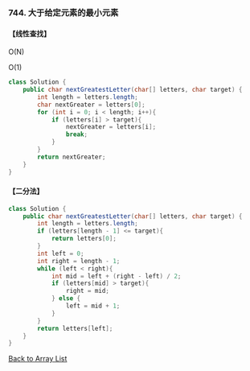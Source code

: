 ### 744. 大于给定元素的最小元素



#### 【线性查找】

O(N)

O(1)

```java
class Solution {
    public char nextGreatestLetter(char[] letters, char target) {
        int length = letters.length;
        char nextGreater = letters[0];
        for (int i = 0; i < length; i++){
            if (letters[i] > target){
                nextGreater = letters[i];
                break;
            }
        }
        return nextGreater;
    }
}
```





#### 【二分法】

```java
class Solution {
    public char nextGreatestLetter(char[] letters, char target) {
        int length = letters.length;
        if (letters[length - 1] <= target){
            return letters[0];
        }
        int left = 0;
        int right = length - 1;
        while (left < right){
            int mid = left + (right - left) / 2;
            if (letters[mid] > target){
                right = mid;
            } else {
                left = mid + 1;
            }
        }
        return letters[left];
    }
}
```



[Back to Array List](https://github.com/xiaoshuzhao/leetcode-notes-java/blob/main/%E6%95%B0%E6%8D%AE%E7%BB%93%E6%9E%84/%E6%95%B0%E7%BB%84/Array%20List.md)
